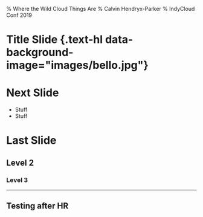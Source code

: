 % Where the Wild Cloud Things Are
% Calvin Hendryx-Parker 
% IndyCloud Conf 2019

# Title Slide {.text-hl data-background-image="images/bello.jpg"}

# Next Slide

* Stuff
* Stuff

# Last Slide

## Level 2

### Level 3

---

## Testing after HR


